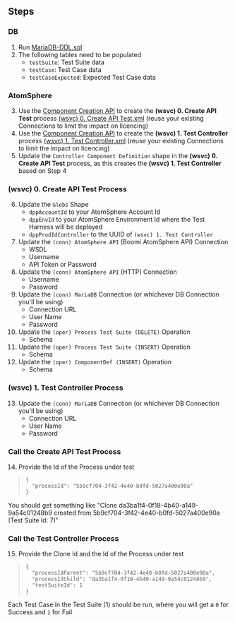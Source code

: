 ## Steps
### DB
1. Run [MariaDB-DDL.sql](https://github.com/p-hatz/Boomi-Test-Harness/blob/main/MariaDB-DDL.sql)
2. The following tables need to be populated
    - `testSuite`: Test Suite data
    - `testCase`: Test Case data
    - `testCaseExpected`: Expected Test Case data
### AtomSphere
3. Use the [Component Creation API](https://developer.boomi.com/api/platformapi#tag/Component) to create the **(wsvc) 0. Create API Test** process [(wsvc) 0. Create API Test.xml](https://github.com/p-hatz/Boomi-Test-Harness/blob/main/(wsvc)%200.%20Create%20API%20Test.xml) (reuse your existing Connections to limit the impact on licencing)
4. Use the [Component Creation API](https://developer.boomi.com/api/platformapi#tag/Component) to create the **(wsvc) 1. Test Controller** process [(wsvc) 1. Test Controller.xml](https://github.com/p-hatz/Boomi-Test-Harness/blob/main/(wsvc)%201.%20Test%20Controller.xml) (reuse your existing Connections to limit the impact on licencing)
5. Update the `Controller Component Definition` shape in the **(wsvc) 0. Create API Test** process, as this creates the **(wsvc) 1. Test Controller** based on Step 4
### (wsvc) 0. Create API Test Process
6. Update the `Globs` Shape
    - `dppAccountId` to your AtomSphere Account Id
    - `dppEnvId` to your AtomSphere Environment Id where the Test Harness will be deployed
    - `dppProdIdController` to the UUID of `(wsvc) 1. Test Controller`
7. Update the `(conn) AtomSphere API` (Boomi AtomSphere API) Connection
    - WSDL
    - Username
    - API Token or Password
8. Update the `(conn) AtomSphere API` (HTTP) Connection
    - Username
    - Password
9. Update the `(conn) MariaDB` Connection (or whichever DB Connection you'll be using)
    - Connection URL
    - User Name
    - Password
10. Update the `(oper) Process Test Suite (DELETE)` Operation
    - Schema
11. Update the `(oper) Process Test Suite (INSERT)` Operation
    - Schema
12. Update the `(oper) ComponentDef (INSERT)` Operation
    - Schema
### (wsvc) 1. Test Controller Process
13. Update the `(conn) MariaDB` Connection (or whichever DB Connection you'll be using)
    - Connection URL
    - User Name
    - Password
### Call the Create API Test Process
14. Provide the Id of the Process under test
>     {
>       "processId": "5b9cf704-3f42-4e40-b0fd-5027a400e90a"
>     }

You should get something like "Clone da3ba1f4-0f18-4b40-a149-9a54c01248b9 created from 5b9cf704-3f42-4e40-b0fd-5027a400e90a (Test Suite Id: 7)"
### Call the Test Controller Process
15. Provide the Clone Id and the Id of the Process under test
>     {
>       "processIdParent": "5b9cf704-3f42-4e40-b0fd-5027a400e90a",
>       "processIdChild": "da3ba1f4-0f18-4b40-a149-9a54c01248b9",
>       "testSuiteId": 1
>     }
> 

Each Test Case in the Test Suite (1) should be run, where you will get a `0` for Success and `1` for Fail
